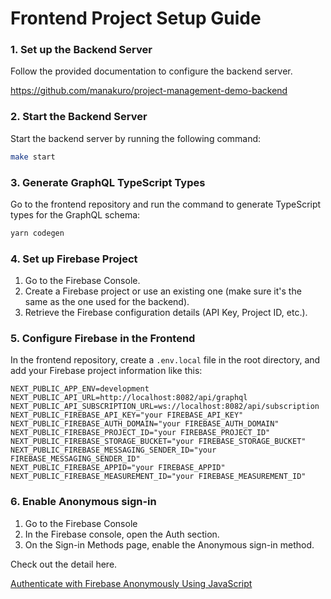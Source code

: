 # Frontend Project Setup Guide

### 1. Set up the Backend Server
Follow the provided documentation to configure the backend server.

https://github.com/manakuro/project-management-demo-backend

### 2. Start the Backend Server
Start the backend server by running the following command:

```bash
make start
```

### 3. Generate GraphQL TypeScript Types

Go to the frontend repository and run the command to generate TypeScript types for the GraphQL schema:

```bash
yarn codegen
```

### 4. Set up Firebase Project

1. Go to the Firebase Console.
2. Create a Firebase project or use an existing one (make sure it's the same as the one used for the backend).
3. Retrieve the Firebase configuration details (API Key, Project ID, etc.).

### 5. Configure Firebase in the Frontend
In the frontend repository, create a `.env.local` file in the root directory, and add your Firebase project information like this:

```dotenv
NEXT_PUBLIC_APP_ENV=development
NEXT_PUBLIC_API_URL=http://localhost:8082/api/graphql
NEXT_PUBLIC_API_SUBSCRIPTION_URL=ws://localhost:8082/api/subscription
NEXT_PUBLIC_FIREBASE_API_KEY="your FIREBASE_API_KEY"
NEXT_PUBLIC_FIREBASE_AUTH_DOMAIN="your FIREBASE_AUTH_DOMAIN"
NEXT_PUBLIC_FIREBASE_PROJECT_ID="your FIREBASE_PROJECT_ID"
NEXT_PUBLIC_FIREBASE_STORAGE_BUCKET="your FIREBASE_STORAGE_BUCKET"
NEXT_PUBLIC_FIREBASE_MESSAGING_SENDER_ID="your FIREBASE_MESSAGING_SENDER_ID"
NEXT_PUBLIC_FIREBASE_APPID="your FIREBASE_APPID"
NEXT_PUBLIC_FIREBASE_MEASUREMENT_ID="your FIREBASE_MEASUREMENT_ID"
```

### 6. Enable Anonymous sign-in

1. Go to the Firebase Console
2. In the Firebase console, open the Auth section.
3. On the Sign-in Methods page, enable the Anonymous sign-in method.

Check out the detail here.

[Authenticate with Firebase Anonymously Using JavaScript](https://firebase.google.com/docs/auth/web/anonymous-auth)
